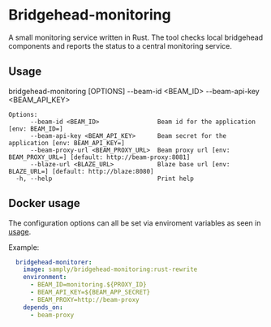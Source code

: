 # Bridgehead-monitoring

A small monitoring service written in Rust. The tool checks local bridgehead components and reports the status to a central monitoring service.

## Usage

bridgehead-monitoring [OPTIONS] --beam-id <BEAM_ID> --beam-api-key <BEAM_API_KEY>

```
Options:
      --beam-id <BEAM_ID>                Beam id for the application [env: BEAM_ID=]
      --beam-api-key <BEAM_API_KEY>      Beam secret for the application [env: BEAM_API_KEY=]
      --beam-proxy-url <BEAM_PROXY_URL>  Beam proxy url [env: BEAM_PROXY_URL=] [default: http://beam-proxy:8081]
      --blaze-url <BLAZE_URL>            Blaze base url [env: BLAZE_URL=] [default: http://blaze:8080]
  -h, --help                             Print help
```

## Docker usage

The configuration options can all be set via enviroment variables as seen in [usage](#usage).

Example:
```yml
  bridgehead-monitorer:
    image: samply/bridgehead-monitoring:rust-rewrite
    environment:
      - BEAM_ID=monitoring.${PROXY_ID}
      - BEAM_API_KEY=${BEAM_APP_SECRET}
      - BEAM_PROXY=http://beam-proxy
    depends_on:
      - beam-proxy
```

